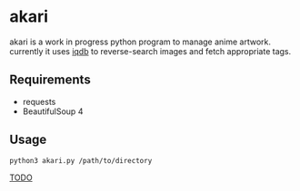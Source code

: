 # akari
akari is a work in progress python program to manage anime artwork. currently it uses [iqdb](https://iqdb.org) to reverse-search images and fetch appropriate tags.

## Requirements
- requests
- BeautifulSoup 4

## Usage
    python3 akari.py /path/to/directory

[TODO](https://github.com/mananapr/akari/issues/1)
